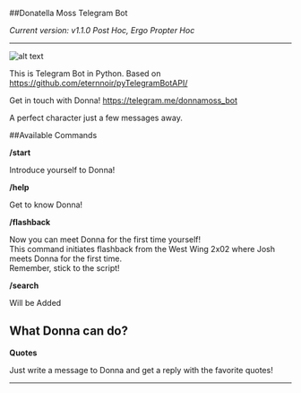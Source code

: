 ##Donatella Moss Telegram Bot 

*Current version: v1.1.0 Post Hoc, Ergo Propter Hoc*

-----
![alt text](http://i58.photobucket.com/albums/g246/sey115/joshdonnathecutestever.gif "Donna")

This is Telegram Bot in Python. 
Based on https://github.com/eternnoir/pyTelegramBotAPI/

Get in touch with Donna!
https://telegram.me/donnamoss_bot

A perfect character just a few messages away.



##Available Commands

**/start**

Introduce yourself to Donna!

**/help**

Get to know Donna!

**/flashback** 

Now you can meet Donna for the first time yourself!  
This command initiates flashback from the West Wing 2x02 where Josh meets Donna for the first time.  
Remember, stick to the script!

**/search**

Will be Added

## What Donna can do?

**Quotes**

Just write a message to Donna and get a reply with the favorite quotes!





----




